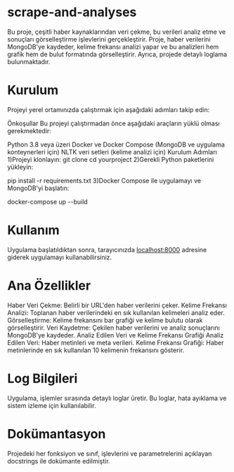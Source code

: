 # scrape-and-analyses

Bu proje, çeşitli haber kaynaklarından veri çekme, bu verileri analiz etme ve sonuçları görselleştirme işlevlerini gerçekleştirir. Proje, haber verilerini MongoDB'ye kaydeder, kelime frekansı analizi yapar ve bu analizleri hem grafik hem de bulut formatında görselleştirir. Ayrıca, projede detaylı loglama bulunmaktadır.

# Kurulum
Projeyi yerel ortamınızda çalıştırmak için aşağıdaki adımları takip edin:

Önkoşullar
Bu projeyi çalıştırmadan önce aşağıdaki araçların yüklü olması gerekmektedir:

Python 3.8 veya üzeri
Docker ve Docker Compose (MongoDB ve uygulama konteynerleri için)
NLTK veri setleri (kelime analizi için)
Kurulum Adımları
1)Projeyi klonlayın:
git clone 
cd yourproject
2)Gerekli Python paketlerini yükleyin:

pip install -r requirements.txt
3)Docker Compose ile uygulamayı ve MongoDB'yi başlatın:

docker-compose up --build
# Kullanım
Uygulama başlatıldıktan sonra, tarayıcınızda [localhost:8000](http://127.0.0.1:8000/) adresine giderek uygulamayı kullanabilirsiniz.

# Ana Özellikler
Haber Veri Çekme: Belirli bir URL'den haber verilerini çeker.
Kelime Frekansı Analizi: Toplanan haber verilerindeki en sık kullanılan kelimeleri analiz eder.
Görselleştirme: Kelime frekansını bar grafiği ve kelime bulutu olarak görselleştirir.
Veri Kaydetme: Çekilen haber verilerini ve analiz sonuçlarını MongoDB'ye kaydeder.
Analiz Edilen Veri ve Kelime Frekansı Grafiği
Analiz Edilen Veri: Haber metinleri ve meta verileri.
Kelime Frekansı Grafiği: Haber metinlerinde en sık kullanılan 10 kelimenin frekansını gösterir.
# Log Bilgileri
Uygulama, işlemler sırasında detaylı loglar üretir. Bu loglar, hata ayıklama ve sistem izleme için kullanılabilir.

# Dokümantasyon
Projedeki her fonksiyon ve sınıf, işlevlerini ve parametrelerini açıklayan docstrings ile dokümante edilmiştir.
